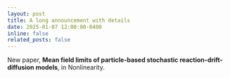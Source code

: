 ```yaml
---
layout: post
title: A long announcement with details
date: 2025-01-07 12:00:00-0400
inline: false
related_posts: false
---
```


New paper, **Mean field limits of particle-based stochastic reaction-drift-diffusion models**, in Nonlinearity.